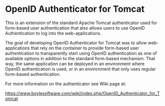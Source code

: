 OpenID Authenticator for Tomcat
==========

This is an extension of the standard Apache Tomcat authenticator used for
form-based user authentication that also allows users to use OpenID
Authentication to log into the web-applications.

The goal of developing OpenID Authenticator for Tomcat was to allow
web-applications that rely on the container to provide form-based user
authentication to transparently start using OpenID authentication as one of
available options in addition to the standard form-based mechanism. That way,
the same application can be deployed in an environment where OpenID
authentication is used, or in an environment that only uses regular form-based
authentication.

For more information on the authenticator see Wiki page at:

https://www.boylesoftware.com/wiki/index.php/OpenID_Authenticator_for_Tomcat